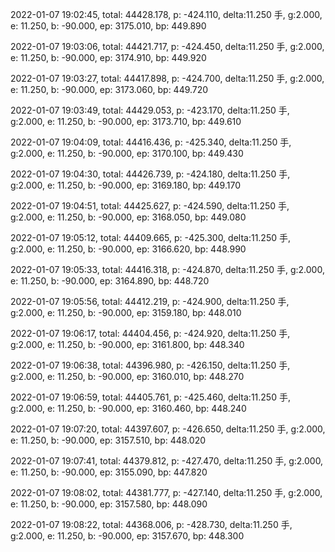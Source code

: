 2022-01-07 19:02:45, total: 44428.178, p: -424.110, delta:11.250 手, g:2.000, e: 11.250, b: -90.000, ep: 3175.010, bp: 449.890

2022-01-07 19:03:06, total: 44421.717, p: -424.450, delta:11.250 手, g:2.000, e: 11.250, b: -90.000, ep: 3174.910, bp: 449.920

2022-01-07 19:03:27, total: 44417.898, p: -424.700, delta:11.250 手, g:2.000, e: 11.250, b: -90.000, ep: 3173.060, bp: 449.720

2022-01-07 19:03:49, total: 44429.053, p: -423.170, delta:11.250 手, g:2.000, e: 11.250, b: -90.000, ep: 3173.710, bp: 449.610

2022-01-07 19:04:09, total: 44416.436, p: -425.340, delta:11.250 手, g:2.000, e: 11.250, b: -90.000, ep: 3170.100, bp: 449.430

2022-01-07 19:04:30, total: 44426.739, p: -424.180, delta:11.250 手, g:2.000, e: 11.250, b: -90.000, ep: 3169.180, bp: 449.170

2022-01-07 19:04:51, total: 44425.627, p: -424.590, delta:11.250 手, g:2.000, e: 11.250, b: -90.000, ep: 3168.050, bp: 449.080

2022-01-07 19:05:12, total: 44409.665, p: -425.300, delta:11.250 手, g:2.000, e: 11.250, b: -90.000, ep: 3166.620, bp: 448.990

2022-01-07 19:05:33, total: 44416.318, p: -424.870, delta:11.250 手, g:2.000, e: 11.250, b: -90.000, ep: 3164.890, bp: 448.720

2022-01-07 19:05:56, total: 44412.219, p: -424.900, delta:11.250 手, g:2.000, e: 11.250, b: -90.000, ep: 3159.180, bp: 448.010

2022-01-07 19:06:17, total: 44404.456, p: -424.920, delta:11.250 手, g:2.000, e: 11.250, b: -90.000, ep: 3161.800, bp: 448.340

2022-01-07 19:06:38, total: 44396.980, p: -426.150, delta:11.250 手, g:2.000, e: 11.250, b: -90.000, ep: 3160.010, bp: 448.270

2022-01-07 19:06:59, total: 44405.761, p: -425.460, delta:11.250 手, g:2.000, e: 11.250, b: -90.000, ep: 3160.460, bp: 448.240

2022-01-07 19:07:20, total: 44397.607, p: -426.650, delta:11.250 手, g:2.000, e: 11.250, b: -90.000, ep: 3157.510, bp: 448.020

2022-01-07 19:07:41, total: 44379.812, p: -427.470, delta:11.250 手, g:2.000, e: 11.250, b: -90.000, ep: 3155.090, bp: 447.820

2022-01-07 19:08:02, total: 44381.777, p: -427.140, delta:11.250 手, g:2.000, e: 11.250, b: -90.000, ep: 3157.580, bp: 448.090

2022-01-07 19:08:22, total: 44368.006, p: -428.730, delta:11.250 手, g:2.000, e: 11.250, b: -90.000, ep: 3157.670, bp: 448.300